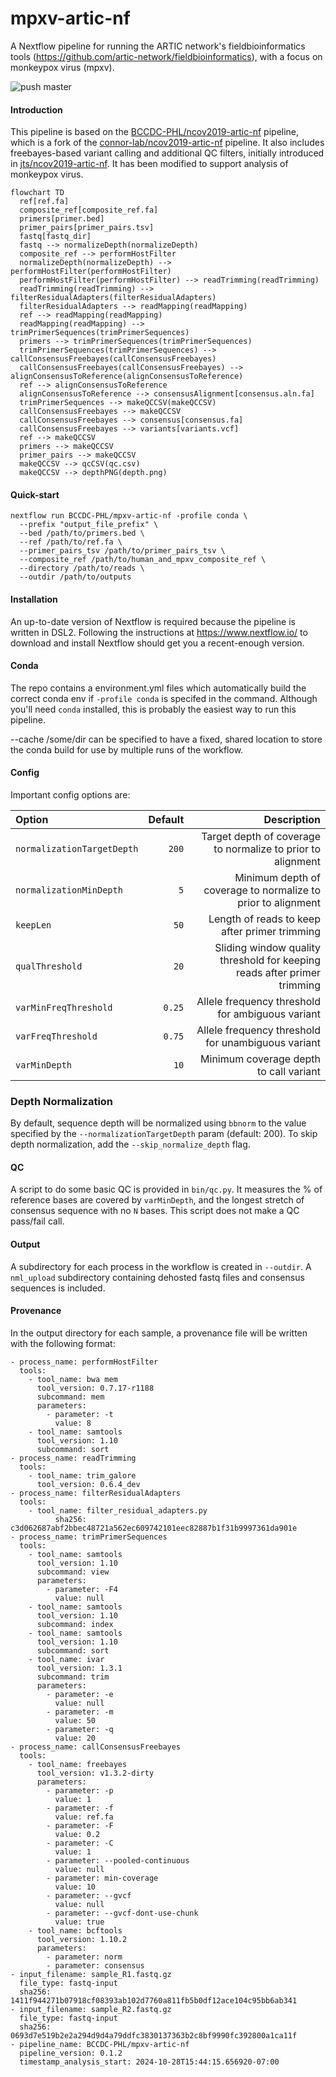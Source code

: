 # mpxv-artic-nf
A Nextflow pipeline for running the ARTIC network's fieldbioinformatics tools (https://github.com/artic-network/fieldbioinformatics), with a focus on monkeypox virus (mpxv).

![push master](https://github.com/BCCDC-PHL/mpxv-artic-nf/actions/workflows/push_master.yml/badge.svg)

#### Introduction

This pipeline is based on the [BCCDC-PHL/ncov2019-artic-nf](https://github.com/BCCDC-PHL/ncov2019-artic-nf) pipeline, which is a fork of the [connor-lab/ncov2019-artic-nf](https://github.com/connor-lab/ncov2019-artic-nf) pipeline. It also includes freebayes-based variant calling and additional QC filters, initially introduced in [jts/ncov2019-artic-nf](https://github.com/jts/ncov2019-artic-nf). It has been modified to support analysis of monkeypox virus.

```mermaid
flowchart TD
  ref[ref.fa]
  composite_ref[composite_ref.fa]
  primers[primer.bed]
  primer_pairs[primer_pairs.tsv]
  fastq[fastq_dir]
  fastq --> normalizeDepth(normalizeDepth)
  composite_ref --> performHostFilter
  normalizeDepth(normalizeDepth) --> performHostFilter(performHostFilter) 
  performHostFilter(performHostFilter) --> readTrimming(readTrimming)
  readTrimming(readTrimming) --> filterResidualAdapters(filterResidualAdapters)
  filterResidualAdapters --> readMapping(readMapping)
  ref --> readMapping(readMapping)
  readMapping(readMapping) --> trimPrimerSequences(trimPrimerSequences)
  primers --> trimPrimerSequences(trimPrimerSequences)
  trimPrimerSequences(trimPrimerSequences) --> callConsensusFreebayes(callConsensusFreebayes)
  callConsensusFreebayes(callConsensusFreebayes) --> alignConsensusToReference(alignConsensusToReference)
  ref --> alignConsensusToReference
  alignConsensusToReference --> consensusAlignment[consensus.aln.fa]
  trimPrimerSequences --> makeQCCSV(makeQCCSV)
  callConsensusFreebayes --> makeQCCSV
  callConsensusFreebayes --> consensus[consensus.fa]
  callConsensusFreebayes --> variants[variants.vcf]
  ref --> makeQCCSV
  primers --> makeQCCSV
  primer_pairs --> makeQCCSV
  makeQCCSV --> qcCSV(qc.csv)
  makeQCCSV --> depthPNG(depth.png)
```

#### Quick-start

```
nextflow run BCCDC-PHL/mpxv-artic-nf -profile conda \
  --prefix "output_file_prefix" \
  --bed /path/to/primers.bed \
  --ref /path/to/ref.fa \
  --primer_pairs_tsv /path/to/primer_pairs_tsv \
  --composite_ref /path/to/human_and_mpxv_composite_ref \
  --directory /path/to/reads \
  --outdir /path/to/outputs
```


#### Installation
An up-to-date version of Nextflow is required because the pipeline is written in DSL2. Following the instructions at https://www.nextflow.io/ to download and install Nextflow should get you a recent-enough version. 


#### Conda
The repo contains a environment.yml files which automatically build the correct conda env if `-profile conda` is specifed in the command. Although you'll need `conda` installed, this is probably the easiest way to run this pipeline.

--cache /some/dir can be specified to have a fixed, shared location to store the conda build for use by multiple runs of the workflow.

#### Config

Important config options are:

| Option                           | Default  | Description                                                                                                         |
|:---------------------------------|---------:|--------------------------------------------------------------------------------------------------------------------:|
| `normalizationTargetDepth`       | `200`    | Target depth of coverage to normalize to prior to alignment                                                         |
| `normalizationMinDepth`          | `5`      | Minimum depth of coverage to normalize to prior to alignment                                                        |
| `keepLen`                        | `50`     | Length of reads to keep after primer trimming                                                                       |
| `qualThreshold`                  | `20`     | Sliding window quality threshold for keeping reads after primer trimming                                            |
| `varMinFreqThreshold`            | `0.25`   | Allele frequency threshold for ambiguous variant                                                                    |
| `varFreqThreshold`               | `0.75`   | Allele frequency threshold for unambiguous variant                                                                  |
| `varMinDepth`                    | `10`     | Minimum coverage depth to call variant                                                                              |

### Depth Normalization
By default, sequence depth will be normalized using `bbnorm` to the value specified by the `--normalizationTargetDepth` param (default: 200). To skip depth normalization, add the `--skip_normalize_depth` flag.

#### QC
A script to do some basic QC is provided in `bin/qc.py`. It measures the % of reference bases are covered by `varMinDepth`, and the longest stretch of consensus sequence with no `N` bases. This script does not make a QC pass/fail call.

#### Output
A subdirectory for each process in the workflow is created in `--outdir`. A `nml_upload` subdirectory containing dehosted fastq files and consensus sequences is included. 

#### Provenance
In the output directory for each sample, a provenance file will be written with the following format:
```
- process_name: performHostFilter
  tools:
    - tool_name: bwa mem
      tool_version: 0.7.17-r1188
      subcommand: mem
      parameters:
        - parameter: -t
          value: 8
    - tool_name: samtools
      tool_version: 1.10
      subcommand: sort
- process_name: readTrimming
  tools:
    - tool_name: trim_galore
      tool_version: 0.6.4_dev
- process_name: filterResidualAdapters
  tools:
    - tool_name: filter_residual_adapters.py
          sha256: c3d062687abf2bbec48721a562ec609742101eec82887b1f31b9997361da901e
- process_name: trimPrimerSequences
  tools:
    - tool_name: samtools
      tool_version: 1.10
      subcommand: view
      parameters:
        - parameter: -F4
          value: null
    - tool_name: samtools
      tool_version: 1.10
      subcommand: index
    - tool_name: samtools
      tool_version: 1.10
      subcommand: sort
    - tool_name: ivar
      tool_version: 1.3.1
      subcommand: trim
      parameters:
        - parameter: -e
          value: null
        - parameter: -m
          value: 50
        - parameter: -q
          value: 20
- process_name: callConsensusFreebayes
  tools:
    - tool_name: freebayes
      tool_version: v1.3.2-dirty
      parameters:
        - parameter: -p
          value: 1
        - parameter: -f
          value: ref.fa
        - parameter: -F
          value: 0.2
        - parameter: -C
          value: 1
        - parameter: --pooled-continuous
          value: null
        - parameter: min-coverage
          value: 10
        - parameter: --gvcf
          value: null
        - parameter: --gvcf-dont-use-chunk
          value: true
    - tool_name: bcftools
      tool_version: 1.10.2
      parameters:
        - parameter: norm
        - parameter: consensus
- input_filename: sample_R1.fastq.gz
  file_type: fastq-input
  sha256: 1411f944271b07918cf08393ab102d7760a811fb5b0df12ace104c95bb6ab341
- input_filename: sample_R2.fastq.gz
  file_type: fastq-input
  sha256: 0693d7e519b2e2a294d9d4a79ddfc3830137363b2c8bf9990fc392800a1ca11f
- pipeline_name: BCCDC-PHL/mpxv-artic-nf
  pipeline_version: 0.1.2
  timestamp_analysis_start: 2024-10-28T15:44:15.656920-07:00

```
